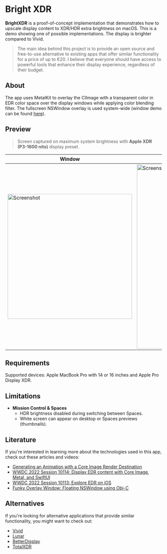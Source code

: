 # Bright XDR 
__BrightXDR__ is a proof-of-concept implementation that demonstrates how to upscale display content to XDR/HDR extra brightness on macOS. This is a demo showing one of possible implementations. The display is brighter compared to Vivid.

> The main idea behind this project is to provide an open source and free-to-use alternative to existing apps that offer similar functionality for a price of up to &euro;20. I believe that everyone should have access to powerful tools that enhance their display experience, regardless of their budget.

## About 
The app uses MetalKit to overlay the CIImage with a transparent color in EDR color space over the display windows while applying color blending filter. The fullscreen NSWindow overlay is used system-wide (window demo can be found [here](/starkdmi/BrightXDR/tree/swiftui-window)). 

## Preview 
> Screen captured on maximum system brightness with __Apple XDR (P3-1600 nits)__ display preset.

| Window | Split View |
| ------------ | ------------ |
|<img src="https://user-images.githubusercontent.com/21260939/228393300-34f48989-ba81-45a0-9364-3b66252f6a36.jpg" alt="Screenshot" width="400">|<img src="https://user-images.githubusercontent.com/21260939/229236909-6b904565-9dc3-48b5-ab00-96c7667c9301.jpg" alt="Screenshot2" width="590">|

## Requirements
Supported devices: Apple MacBook Pro with 14 or 16 inches and Apple Pro Display XDR.

## Limitations
- __Mission Control & Spaces__
  - HDR brightness disabled during switching between Spaces.
  - White screen can appear on desktop or Spaces previews (thumbnails).

## Literature

If you're interested in learning more about the technologies used in this app, check out these articles and videos:
- [Generating an Animation with a Core Image Render Destination](https://developer.apple.com/documentation/coreimage/generating_an_animation_with_a_core_image_render_destination)
- [WWDC 2022 Session 10114: Display EDR content with Core Image, Metal, and SwiftUI](https://developer.apple.com/videos/play/wwdc2022/10114/)
- [WWDC 2022 Session 10113: Explore EDR on iOS](https://developer.apple.com/videos/play/wwdc2022/10113/)
- [Funky Overlay Window: Floating NSWindow using Obj-C](https://developer.apple.com/library/archive/samplecode/FunkyOverlayWindow/Introduction/Intro.html)

## Alternatives

If you're looking for alternative applications that provide similar functionality, you might want to check out:
- [Vivid](https://www.getvivid.app/)
- [Lunar](https://github.com/alin23/Lunar)
- [BetterDisplay](https://github.com/waydabber/BetterDisplay)
- [TotalXDR](https://junebytes.com/totalxdr)
